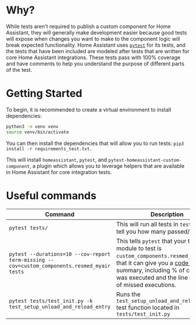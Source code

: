 # Why?

While tests aren't required to publish a custom component for Home Assistant, they will generally make development easier because good tests will expose when changes you want to make to the component logic will break expected functionality. Home Assistant uses [`pytest`](https://docs.pytest.org/en/latest/) for its tests, and the tests that have been included are modeled after tests that are written for core Home Assistant integrations. These tests pass with 100% coverage and have comments to help you understand the purpose of different parts of the test.

# Getting Started

To begin, it is recommended to create a virtual environment to install dependencies:
```bash
python3 -m venv venv
source venv/bin/activate
```

You can then install the dependencies that will allow you to run tests:
`pip3 install -r requirements_test.txt.`

This will install `homeassistant`, `pytest`, and `pytest-homeassistant-custom-component`, a plugin which allows you to leverage helpers that are available in Home Assistant for core integration tests.

# Useful commands

| Command                                                                                      | Description                                                                                                                                                                                                                                                              |
| -------------------------------------------------------------------------------------------- | ------------------------------------------------------------------------------------------------------------------------------------------------------------------------------------------------------------------------------------------------------------------------ |
| `pytest tests/`                                                                              | This will run all tests in `tests/` and tell you how many passed/failed                                                                                                                                                                                                  |
| `pytest --durations=10 --cov-report term-missing --cov=custom_components.resmed_myair tests` | This tells `pytest` that your target module to test is `custom_components.resmed_myair` so that it can give you a [code coverage](https://en.wikipedia.org/wiki/Code_coverage) summary, including % of code that was executed and the line numbers of missed executions. |
| `pytest tests/test_init.py -k test_setup_unload_and_reload_entry`                            | Runs the `test_setup_unload_and_reload_entry` test function located in `tests/test_init.py`                                                                                                                                                                              |
